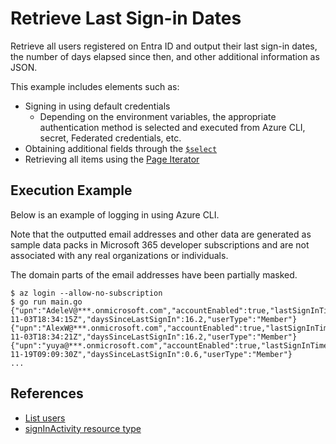 # Retrieve Last Sign-in Dates

Retrieve all users registered on Entra ID and output their last sign-in dates, the number of days elapsed since then, and other additional information as JSON.

This example includes elements such as:

- Signing in using default credentials
  - Depending on the environment variables, the appropriate authentication method is selected and executed from Azure CLI, secret, Federated credentials, etc.
- Obtaining additional fields through the [`$select`](https://learn.microsoft.com/en-us/graph/query-parameters?tabs=http#select-parameter)
- Retrieving all items using the [Page Iterator](https://learn.microsoft.com/en-us/graph/sdks/paging?tabs=go)

## Execution Example

Below is an example of logging in using Azure CLI.

Note that the outputted email addresses and other data are generated as sample data packs in Microsoft 365 developer subscriptions and are not associated with any real organizations or individuals.

The domain parts of the email addresses have been partially masked.

```
$ az login --allow-no-subscription
$ go run main.go
{"upn":"AdeleV@***.onmicrosoft.com","accountEnabled":true,"lastSignInTime":"2023-11-03T18:34:15Z","daysSinceLastSignIn":16.2,"userType":"Member"}
{"upn":"AlexW@***.onmicrosoft.com","accountEnabled":true,"lastSignInTime":"2023-11-03T18:34:21Z","daysSinceLastSignIn":16.2,"userType":"Member"}
{"upn":"yuya@***.onmicrosoft.com","accountEnabled":true,"lastSignInTime":"2023-11-19T09:09:30Z","daysSinceLastSignIn":0.6,"userType":"Member"}
...
```

## References

- [List users](https://learn.microsoft.com/en-us/graph/api/user-list?view=graph-rest-1.0&tabs=go)
- [signInActivity resource type](https://learn.microsoft.com/en-us/graph/api/resources/signinactivity?view=graph-rest-1.0)
